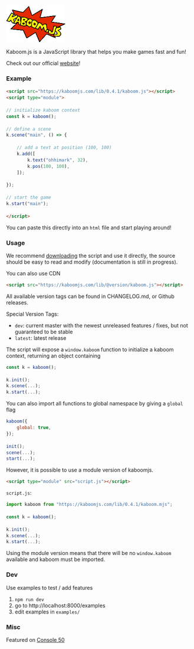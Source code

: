 ![Kaboom Logo](misc/kaboom.png)

Kaboom.js is a JavaScript library that helps you make games fast and fun!

Check out our official [website](https://kaboomjs.com/)!

### Example

```html
<script src="https://kaboomjs.com/lib/0.4.1/kaboom.js"></script>
<script type="module">

// initialize kaboom context
const k = kaboom();

// define a scene
k.scene("main", () => {

	// add a text at position (100, 100)
	k.add([
		k.text("ohhimark", 32),
		k.pos(100, 100),
	]);

});

// start the game
k.start("main");

</script>
```

You can paste this directly into an `html` file and start playing around!

### Usage

We recommend [downloading](https://kaboomjs.com/lib/latest/kaboom.js) the script and use it directly, the source should be easy to read and modify (documentation is still in progress).

You can also use CDN

```html
<script src="https://kaboomjs.com/lib/@version/kaboom.js"></script>
```

All available version tags can be found in CHANGELOG.md, or Github releases.

Special Version Tags:
- `dev`: current master with the newest unreleased features / fixes, but not guaranteed to be stable
- `latest`: latest release

The script will expose a `window.kaboom` function to initialize a kaboom context, returning an object containing

```js
const k = kaboom();

k.init();
k.scene(...);
k.start(...);
```

You can also import all functions to global namespace by giving a `global` flag

```js
kaboom({
	global: true,
});

init();
scene(...);
start(...);
```

However, it is possible to use a module version of kaboomjs.

```html
<script type="module" src="script.js"></script>
```

`script.js`:
```js
import kaboom from "https://kaboomjs.com/lib/0.4.1/kaboom.mjs";

const k = kaboom();

k.init();
k.scene(...);
k.start(...);

```

Using the module version means that there will be no `window.kaboom` available and kaboom must be imported.

### Dev

Use examples to test / add features

1. `npm run dev`
1. go to http://localhost:8000/examples
1. edit examples in `examples/`

### Misc

Featured on [Console 50](https://console.substack.com/p/console-50)
